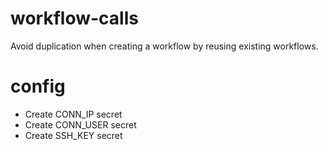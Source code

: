 # workflow-calls

Avoid duplication when creating a workflow by reusing existing workflows.

# config

- Create CONN_IP secret
- Create CONN_USER secret
- Create SSH_KEY secret
